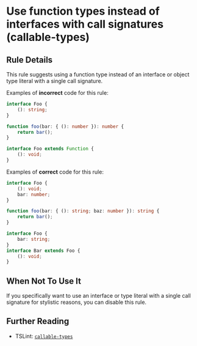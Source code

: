 # Use function types instead of interfaces with call signatures (callable-types)

## Rule Details

This rule suggests using a function type instead of an interface or object type literal with a single call signature.

Examples of **incorrect** code for this rule:

```ts
interface Foo {
    (): string;
}
```

```ts
function foo(bar: { (): number }): number {
    return bar();
}
```

```ts
interface Foo extends Function {
    (): void;
}
```

Examples of **correct** code for this rule:

```ts
interface Foo {
    (): void;
    bar: number;
}
```

```ts
function foo(bar: { (): string; baz: number }): string {
    return bar();
}
```

```ts
interface Foo {
    bar: string;
}
interface Bar extends Foo {
    (): void;
}
```

## When Not To Use It

If you specifically want to use an interface or type literal with a single call signature for stylistic reasons, you can disable this rule.

## Further Reading

-   TSLint: [`callable-types`](https://palantir.github.io/tslint/rules/callable-types/)
